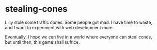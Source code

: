 # stealing-cones
Lilly stole some traffic cones. Some people got mad. I have time to waste, and I want to experiment with web development more.

Eventually, I hope we can live in a world where everyone can steal cones, but until then, this game shall suffice.
